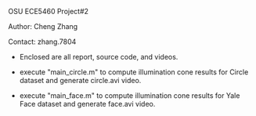 OSU ECE5460 Project#2

Author: Cheng Zhang

Contact: zhang.7804

+ Enclosed are all report, source code, and videos.

+ execute "main_circle.m" to compute illumination cone results for Circle dataset and generate circle.avi video.

+ execute "main_face.m" to compute illumination cone results for Yale Face dataset and generate face.avi video.